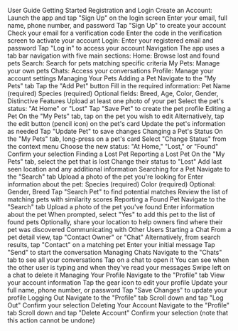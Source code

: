 User Guide
Getting Started
Registration and Login
Create an Account:
Launch the app and tap "Sign Up" on the login screen
Enter your email, full name, phone number, and password
Tap "Sign Up" to create your account
Check your email for a verification code
Enter the code in the verification screen to activate your account
Login:
Enter your registered email and password
Tap "Log in" to access your account
Navigation
The app uses a tab bar navigation with five main sections:
Home: Browse lost and found pets
Search: Search for pets matching specific criteria
My Pets: Manage your own pets
Chats: Access your conversations
Profile: Manage your account settings
Managing Your Pets
Adding a Pet
Navigate to the "My Pets" tab
Tap the "Add Pet" button
Fill in the required information:
Pet Name (required)
Species (required)
Optional fields: Breed, Age, Color, Gender, Distinctive Features
Upload at least one photo of your pet
Select the pet's status: "At Home" or "Lost"
Tap "Save Pet" to create the pet profile
Editing a Pet
On the "My Pets" tab, tap on the pet you wish to edit
Alternatively, tap the edit button (pencil icon) on the pet's card
Update the pet's information as needed
Tap "Update Pet" to save changes
Changing a Pet's Status
On the "My Pets" tab, long-press on a pet's card
Select "Change Status" from the context menu
Choose the new status: "At Home," "Lost," or "Found"
Confirm your selection
Finding a Lost Pet
Reporting a Lost Pet
On the "My Pets" tab, select the pet that is lost
Change their status to "Lost"
Add last seen location and any additional information
Searching for a Pet
Navigate to the "Search" tab
Upload a photo of the pet you're looking for
Enter information about the pet:
Species (required)
Color (required)
Optional: Gender, Breed
Tap "Search Pet" to find potential matches
Review the list of matching pets with similarity scores
Reporting a Found Pet
Navigate to the "Search" tab
Upload a photo of the pet you've found
Enter information about the pet
When prompted, select "Yes" to add this pet to the list of found pets
Optionally, share your location to help owners find where their pet was discovered
Communicating with Other Users
Starting a Chat
From a pet detail view, tap "Contact Owner" or "Chat"
Alternatively, from search results, tap "Contact" on a matching pet
Enter your initial message
Tap "Send" to start the conversation
Managing Chats
Navigate to the "Chats" tab to see all your conversations
Tap on a chat to open it
You can see when the other user is typing and when they've read your messages
Swipe left on a chat to delete it
Managing Your Profile
Navigate to the "Profile" tab
View your account information
Tap the gear icon to edit your profile
Update your full name, phone number, or password
Tap "Save Changes" to update your profile
Logging Out
Navigate to the "Profile" tab
Scroll down and tap "Log Out"
Confirm your selection
Deleting Your Account
Navigate to the "Profile" tab
Scroll down and tap "Delete Account"
Confirm your selection (note that this action cannot be undone)

